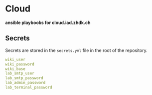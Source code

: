 # Cloud

**ansible playbooks for cloud.iad.zhdk.ch**

## Secrets

Secrets are stored in the `secrets.yml` file in the root of the repository.

```yml
wiki_user
wiki_password
wiki_base
lab_smtp_user
lab_smtp_password
lab_admin_password
lab_terminal_password
```
